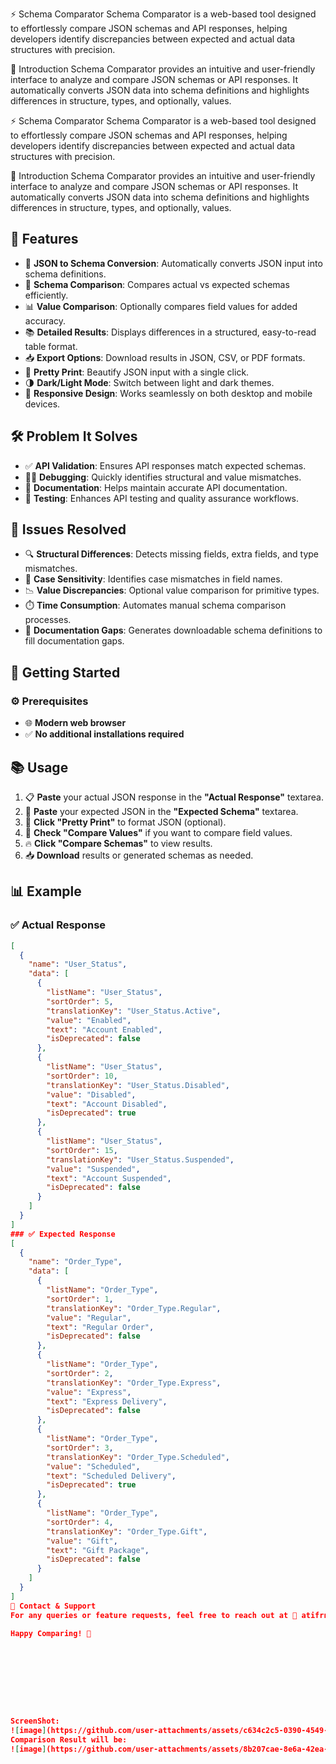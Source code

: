 ⚡️ Schema Comparator
Schema Comparator is a web-based tool designed to effortlessly compare JSON schemas and API responses, helping developers identify discrepancies between expected and actual data structures with precision.

🎯 Introduction
Schema Comparator provides an intuitive and user-friendly interface to analyze and compare JSON schemas or API responses. It automatically converts JSON data into schema definitions and highlights differences in structure, types, and optionally, values.

⚡️ Schema Comparator
Schema Comparator is a web-based tool designed to effortlessly compare JSON schemas and API responses, helping developers identify discrepancies between expected and actual data structures with precision.

🎯 Introduction
Schema Comparator provides an intuitive and user-friendly interface to analyze and compare JSON schemas or API responses. It automatically converts JSON data into schema definitions and highlights differences in structure, types, and optionally, values.

## 🚀 Features  

- 🔄 **JSON to Schema Conversion**: Automatically converts JSON input into schema definitions.  
- 🔎 **Schema Comparison**: Compares actual vs expected schemas efficiently.  
- 📊 **Value Comparison**: Optionally compares field values for added accuracy.  
- 📚 **Detailed Results**: Displays differences in a structured, easy-to-read table format.  
- 📥 **Export Options**: Download results in JSON, CSV, or PDF formats.  
- 🎨 **Pretty Print**: Beautify JSON input with a single click.  
- 🌗 **Dark/Light Mode**: Switch between light and dark themes.  
- 📱 **Responsive Design**: Works seamlessly on both desktop and mobile devices.

## 🛠️ Problem It Solves  
- ✅ **API Validation**: Ensures API responses match expected schemas.  
- 🕵️‍♂️ **Debugging**: Quickly identifies structural and value mismatches.  
- 📖 **Documentation**: Helps maintain accurate API documentation.  
- 🧪 **Testing**: Enhances API testing and quality assurance workflows.  

## 🧩 Issues Resolved  
- 🔍 **Structural Differences**: Detects missing fields, extra fields, and type mismatches.  
- 🔡 **Case Sensitivity**: Identifies case mismatches in field names.  
- 📉 **Value Discrepancies**: Optional value comparison for primitive types.  
- ⏱️ **Time Consumption**: Automates manual schema comparison processes.  
- 📄 **Documentation Gaps**: Generates downloadable schema definitions to fill documentation gaps.  

## 🚦 Getting Started  

### ⚙️ Prerequisites  
- 🌐 **Modern web browser**  
- ✅ **No additional installations required**  

## 📚 Usage  
1. 📋 **Paste** your actual JSON response in the **"Actual Response"** textarea.  
2. 📝 **Paste** your expected JSON in the **"Expected Schema"** textarea.  
3. 🎨 **Click "Pretty Print"** to format JSON (optional).  
4. 🔎 **Check "Compare Values"** if you want to compare field values.  
5. 🔥 **Click "Compare Schemas"** to view results.  
6. 📥 **Download** results or generated schemas as needed.  

## 📊 Example 
### ✅ Actual Response  
```json
[
  {
    "name": "User_Status",
    "data": [
      {
        "listName": "User_Status",
        "sortOrder": 5,
        "translationKey": "User_Status.Active",
        "value": "Enabled",
        "text": "Account Enabled",
        "isDeprecated": false
      },
      {
        "listName": "User_Status",
        "sortOrder": 10,
        "translationKey": "User_Status.Disabled",
        "value": "Disabled",
        "text": "Account Disabled",
        "isDeprecated": true
      },
      {
        "listName": "User_Status",
        "sortOrder": 15,
        "translationKey": "User_Status.Suspended",
        "value": "Suspended",
        "text": "Account Suspended",
        "isDeprecated": false
      }
    ]
  }
]
### ✅ Expected Response  
[
  {
    "name": "Order_Type",
    "data": [
      {
        "listName": "Order_Type",
        "sortOrder": 1,
        "translationKey": "Order_Type.Regular",
        "value": "Regular",
        "text": "Regular Order",
        "isDeprecated": false
      },
      {
        "listName": "Order_Type",
        "sortOrder": 2,
        "translationKey": "Order_Type.Express",
        "value": "Express",
        "text": "Express Delivery",
        "isDeprecated": false
      },
      {
        "listName": "Order_Type",
        "sortOrder": 3,
        "translationKey": "Order_Type.Scheduled",
        "value": "Scheduled",
        "text": "Scheduled Delivery",
        "isDeprecated": true
      },
      {
        "listName": "Order_Type",
        "sortOrder": 4,
        "translationKey": "Order_Type.Gift",
        "value": "Gift",
        "text": "Gift Package",
        "isDeprecated": false
      }
    ]
  }
]
📧 Contact & Support
For any queries or feature requests, feel free to reach out at 📩 atifrnkhan@gmail.com.

Happy Comparing! 🎉









ScreenShot:
![image](https://github.com/user-attachments/assets/c634c2c5-0390-4549-b562-8b6618fd27b2)
Comparison Result will be:
![image](https://github.com/user-attachments/assets/8b207cae-8e6a-42ea-b265-8ea0c1d5175d)
